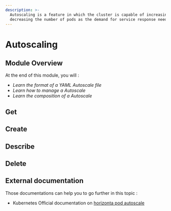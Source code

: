 ```yaml
---
description: >-
  Autoscaling is a feature in which the cluster is capable of increasing or
  decreasing the number of pods as the demand for service response need it.
---
```


# Autoscaling

## Module Overview

At the end of this module, you will :

* _Learn the format of a YAML Autoscale file_
* _Learn how to manage a Autoscale_
* _Learn the composition of a Autoscale_

## Get

## Create

## Describe

## Delete

## External documentation

Those documentations can help you to go further in this topic :

* Kubernetes Official documentation on [horizonta pod autoscale](https://kubernetes.io/docs/tasks/run-application/horizontal-pod-autoscale-walkthrough/)

